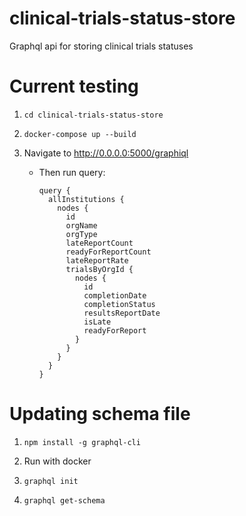 # clinical-trials-status-store
Graphql api for storing clinical trials statuses

# Current testing

1) `cd clinical-trials-status-store`

2) `docker-compose up --build`

3) Navigate to http://0.0.0.0:5000/graphiql
    * Then run query:
        ```
        query {
          allInstitutions {
            nodes {
              id
              orgName
              orgType
              lateReportCount
              readyForReportCount
              lateReportRate
              trialsByOrgId {
                nodes {
                  id
                  completionDate
                  completionStatus
                  resultsReportDate
                  isLate
                  readyForReport
                }
              }
            }
          }
        }
        ```
# Updating schema file

1) `npm install -g graphql-cli`

2) Run with docker

3) `graphql init`

4) `graphql get-schema`